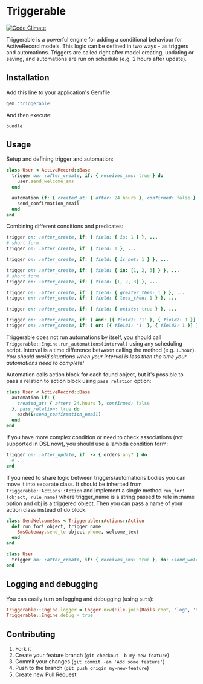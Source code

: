 # Triggerable

[![Code Climate](https://codeclimate.com/github/anjlab/triggerable/badges/gpa.svg)](https://codeclimate.com/github/anjlab/triggerable)

Triggerable is a powerful engine for adding a conditional behaviour for ActiveRecord models. This logic can be defined in two ways - as triggers and automations. Triggers are called right after model creating, updating or saving, and automations are run on schedule (e.g. 2 hours after update).

## Installation

Add this line to your application's Gemfile:

```ruby
gem 'triggerable'
```

And then execute:

```shell
bundle
```

## Usage

Setup and defining trigger and automation:

```ruby
class User < ActiveRecord::Base
  trigger on: :after_create, if: { receives_sms: true } do
    user.send_welcome_sms
  end

  automation if: { created_at: { after: 24.hours }, confirmed: false } do
    send_confirmation_email
  end
end
```

Combining different conditions and predicates:

```ruby
trigger on: :after_create, if: { field: { is: 1 } }, ...
# short form
trigger on: :after_create, if: { field: 1 }, ...

trigger on: :after_create, if: { field: { is_not: 1 } }, ...

trigger on: :after_create, if: { field: { in: [1, 2, 3] } }, ...
# short form
trigger on: :after_create, if: { field: [1, 2, 3] }, ...

trigger on: :after_create, if: { field: { greater_then: 1 } }, ...
trigger on: :after_create, if: { field: { less_then: 1 } }, ...

trigger on: :after_create, if: { field: { exists: true } }, ...

trigger on: :after_create, if: { and: [{ field1: '1' }, { field2: 1 }] }, ...
trigger on: :after_create, if: { or: [{ field1: '1' }, { field2: 1 }] }, ...
```

Triggerable does not run automations by itself, you should call `Triggerable::Engine.run_automations(interval)` using any scheduling script. Interval is a time difference between calling the method (e.g. `1.hour`). *You should avoid situations when your interval is less then the time your automations need to complete!*

Automation calls action block for each found object, but it's possible to pass a relation to action block using `pass_relation` option: 

```ruby
class User < ActiveRecord::Base
  automation if: {
    created_at: { after: 24.hours }, confirmed: false
  }, pass_relation: true do
    each(&:send_confirmation_email)
  end
end
```

If you have more complex condition or need to check associations (not supported in DSL now), you should use a lambda condition form:

```ruby
trigger on: :after_update, if: -> { orders.any? } do
  # ...
end
```

If you need to share logic between triggers/automations bodies you can move it into separate class. It should be inherited from `Triggerable::Actions::Action` and implement a single method `run_for!(object, rule_name)` where trigger_name is a string passed to rule in :name option and obj is a triggered object. Then you can pass a name of your action class instead of do block.

```ruby
class SendWelcomeSms < Triggerable::Actions::Action
  def run_for! object, trigger_name
    SmsGateway.send_to object.phone, welcome_text
  end
end

class User
  trigger on: :after_create, if: { receives_sms: true }, do: :send_welcome_sms
end
```

## Logging and debugging

You can easily turn on logging and debugging (using `puts`):

```ruby
Triggerable::Engine.logger = Logger.new(File.join(Rails.root, 'log', 'triggers.log'))
Triggerable::Engine.debug = true
```


## Contributing

1. Fork it
2. Create your feature branch (`git checkout -b my-new-feature`)
3. Commit your changes (`git commit -am 'Add some feature'`)
4. Push to the branch (`git push origin my-new-feature`)
5. Create new Pull Request

